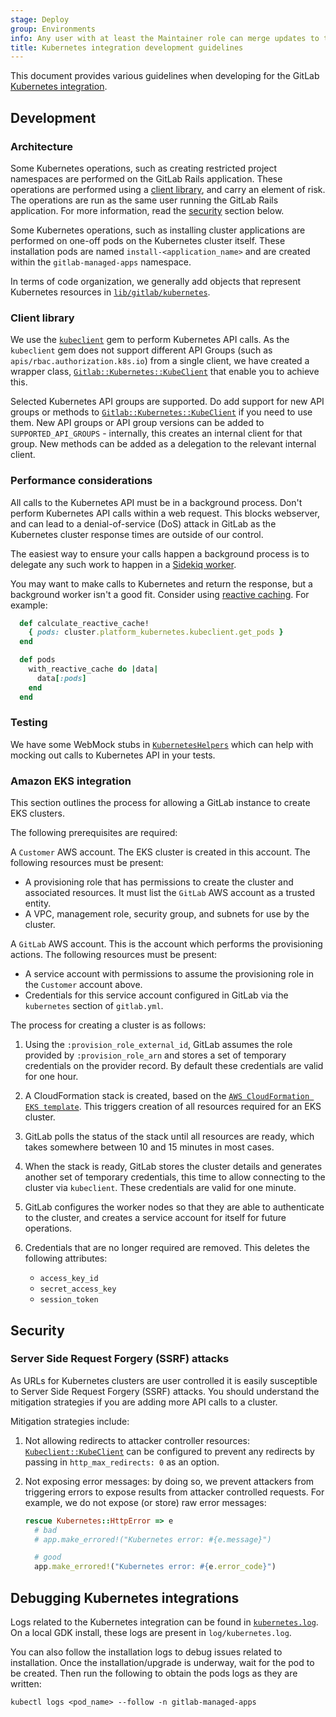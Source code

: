 ```yaml
---
stage: Deploy
group: Environments
info: Any user with at least the Maintainer role can merge updates to this content. For details, see https://docs.gitlab.com/ee/development/development_processes.html#development-guidelines-review.
title: Kubernetes integration development guidelines
---
```


This document provides various guidelines when developing for the GitLab
[Kubernetes integration](../user/infrastructure/clusters/index.md).

## Development

### Architecture

Some Kubernetes operations, such as creating restricted project
namespaces are performed on the GitLab Rails application. These
operations are performed using a [client library](#client-library),
and carry an element of risk. The operations are
run as the same user running the GitLab Rails application. For more information,
read the [security](#security) section below.

Some Kubernetes operations, such as installing cluster applications are
performed on one-off pods on the Kubernetes cluster itself. These
installation pods are named `install-<application_name>` and
are created within the `gitlab-managed-apps` namespace.

In terms of code organization, we generally add objects that represent
Kubernetes resources in
[`lib/gitlab/kubernetes`](https://gitlab.com/gitlab-org/gitlab-foss/tree/master/lib/gitlab/kubernetes).

### Client library

We use the [`kubeclient`](https://rubygems.org/gems/kubeclient) gem to
perform Kubernetes API calls. As the `kubeclient` gem does not support
different API Groups (such as `apis/rbac.authorization.k8s.io`) from a
single client, we have created a wrapper class,
[`Gitlab::Kubernetes::KubeClient`](https://gitlab.com/gitlab-org/gitlab/-/blob/master/lib/gitlab/kubernetes/kube_client.rb)
that enable you to achieve this.

Selected Kubernetes API groups are supported. Do add support
for new API groups or methods to
[`Gitlab::Kubernetes::KubeClient`](https://gitlab.com/gitlab-org/gitlab/-/blob/master/lib/gitlab/kubernetes/kube_client.rb)
if you need to use them. New API groups or API group versions can be
added to `SUPPORTED_API_GROUPS` - internally, this creates an
internal client for that group. New methods can be added as a delegation
to the relevant internal client.

### Performance considerations

All calls to the Kubernetes API must be in a background process. Don't
perform Kubernetes API calls within a web request. This blocks
webserver, and can lead to a denial-of-service (DoS) attack in GitLab as
the Kubernetes cluster response times are outside of our control.

The easiest way to ensure your calls happen a background process is to
delegate any such work to happen in a [Sidekiq worker](sidekiq/_index.md).

You may want to make calls to Kubernetes and return the response, but a background
worker isn't a good fit. Consider using
[reactive caching](https://gitlab.com/gitlab-org/gitlab/-/blob/master/app/models/concerns/reactive_caching.rb).
For example:

```ruby
  def calculate_reactive_cache!
    { pods: cluster.platform_kubernetes.kubeclient.get_pods }
  end

  def pods
    with_reactive_cache do |data|
      data[:pods]
    end
  end
```

### Testing

We have some WebMock stubs in
[`KubernetesHelpers`](https://gitlab.com/gitlab-org/gitlab/-/blob/master/spec/support/helpers/kubernetes_helpers.rb)
which can help with mocking out calls to Kubernetes API in your tests.

### Amazon EKS integration

This section outlines the process for allowing a GitLab instance to create EKS clusters.

The following prerequisites are required:

A `Customer` AWS account. The EKS cluster is created in this account. The following
resources must be present:

- A provisioning role that has permissions to create the cluster
  and associated resources. It must list the `GitLab` AWS account
  as a trusted entity.
- A VPC, management role, security group, and subnets for use by the cluster.

A `GitLab` AWS account. This is the account which performs
the provisioning actions. The following resources must be present:

- A service account with permissions to assume the provisioning
  role in the `Customer` account above.
- Credentials for this service account configured in GitLab via
  the `kubernetes` section of `gitlab.yml`.

The process for creating a cluster is as follows:

1. Using the `:provision_role_external_id`, GitLab assumes the role provided
   by `:provision_role_arn` and stores a set of temporary credentials on the
   provider record. By default these credentials are valid for one hour.
1. A CloudFormation stack is created, based on the
   [`AWS CloudFormation EKS template`](https://gitlab.com/gitlab-org/gitlab/-/merge_requests/17036/diffs#diff-content-b79f1d78113a9b1ab02b37ca4a756c3a9b8c2ae8).
   This triggers creation of all resources required for an EKS cluster.
1. GitLab polls the status of the stack until all resources are ready,
   which takes somewhere between 10 and 15 minutes in most cases.
1. When the stack is ready, GitLab stores the cluster details and generates
   another set of temporary credentials, this time to allow connecting to
   the cluster via `kubeclient`. These credentials are valid for one minute.
1. GitLab configures the worker nodes so that they are able to authenticate
   to the cluster, and creates a service account for itself for future operations.
1. Credentials that are no longer required are removed. This deletes the following
   attributes:

   - `access_key_id`
   - `secret_access_key`
   - `session_token`

## Security

### Server Side Request Forgery (SSRF) attacks

As URLs for Kubernetes clusters are user controlled it is easily
susceptible to Server Side Request Forgery (SSRF) attacks. You should
understand the mitigation strategies if you are adding more API calls to
a cluster.

Mitigation strategies include:

1. Not allowing redirects to attacker controller resources:
   [`Kubeclient::KubeClient`](https://gitlab.com/gitlab-org/gitlab/-/blob/master/lib/gitlab/kubernetes/kube_client.rb#)
   can be configured to prevent any redirects by passing in
   `http_max_redirects: 0` as an option.
1. Not exposing error messages: by doing so, we
   prevent attackers from triggering errors to expose results from
   attacker controlled requests. For example, we do not expose (or store)
   raw error messages:

   ```ruby
   rescue Kubernetes::HttpError => e
     # bad
     # app.make_errored!("Kubernetes error: #{e.message}")

     # good
     app.make_errored!("Kubernetes error: #{e.error_code}")
   ```

## Debugging Kubernetes integrations

Logs related to the Kubernetes integration can be found in
[`kubernetes.log`](../administration/logs/_index.md#kuberneteslog-deprecated). On a local
GDK install, these logs are present in `log/kubernetes.log`.

You can also follow the installation logs to debug issues related to
installation. Once the installation/upgrade is underway, wait for the
pod to be created. Then run the following to obtain the pods logs as
they are written:

```shell
kubectl logs <pod_name> --follow -n gitlab-managed-apps
```
